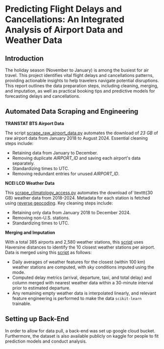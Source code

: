 # Predicting Flight Delays and Cancellations: An Integrated Analysis of Airport Data and Weather Data

## Introduction

The holiday season (November to January) is among the busiest for air travel. This project identifies vital flight delays and cancellations patterns, providing actionable insights to help travelers navigate potential disruptions. This report outlines the data preparation steps, including cleaning, merging, and imputation, as well as practical booking tips and predictive models for forecasting delays and cancellations.

## Automated Data Scraping and Engineering

**TRANSTAT BTS Airport Data**

The script [scrape_raw_airport_data.py](https://github.com/Stochastic1017/Airport-Weather-Prediction/blob/e1dc2db7893b3359aed84fd58ac42fa320c3a421/scraping/transtat-bts/scrape_raw_airport_data.py) automates the download of *23 GB* of raw airport data from January 2018 to August 2024. Essential cleaning steps include: 

* Retaining data from January to December. 
* Removing duplicate *AIRPORT_ID* and saving each airport's data separately. 
* Standardizing times to UTC.
* Removing redundant entries for unused *AIRPORT_ID*.

**NCEI LCD Weather Data**

This [scrape_climatology_access.py](https://github.com/Stochastic1017/Airport-Weather-Prediction/blob/e1dc2db7893b3359aed84fd58ac42fa320c3a421/scraping/ncei-lcd/scrape_climatology_access.py) automates the download of \texttt{30 GB} weather data from 2018-2024. Metadata for each station is fetched using [reverse geocoding](https://github.com/thampiman/reverse-geocoder). Key cleaning steps include: 

* Retaining only data from January 2018 to December 2024.
* Removing non-U.S. stations.
* Standardizing times to UTC.

**Merging and Imputation**

With a total 385 airports and 2,580 weather stations, this [script](https://github.com/Stochastic1017/Airport-Weather-Prediction/tree/7ba1676bfc7d28b9bcac61f89f612cb89db3dbbb/miscellaneous_py/merged) uses Haversine distances to identify the 10 closest weather stations per airport. Data is merged using this [script](https://github.com/Stochastic1017/Airport-Weather-Prediction/blob/a589f32dd1da1e8a67876d28a0cbabe29030cedc/dataset/merged/merge_airport_weather.py) as follows: 

* Daily averages of weather features for the closest (within 100 km) weather stations are computed, with sky conditions imputed using the mode.
* Computed delay metrics (arrival, departure, taxi, and total delay) and column merged with nearest weather data within a 30-minute interval prior to estimated departure.
* Any remaining empty weather data is interpolated linearly, and relevant feature engineering is performed to make the data `scikit-learn` trainable.

## Setting up Back-End

In order to allow for data pull, a back-end was set up google cloud bucket. Furthermore, the dataset is also available publicly on kaggle for people to fit prediction models and conduct analysis. 

